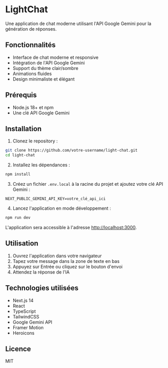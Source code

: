 # LightChat

Une application de chat moderne utilisant l'API Google Gemini pour la génération de réponses.

## Fonctionnalités

- Interface de chat moderne et responsive
- Intégration de l'API Google Gemini
- Support du thème clair/sombre
- Animations fluides
- Design minimaliste et élégant

## Prérequis

- Node.js 18+ et npm
- Une clé API Google Gemini

## Installation

1. Clonez le repository :
```bash
git clone https://github.com/votre-username/light-chat.git
cd light-chat
```

2. Installez les dépendances :
```bash
npm install
```

3. Créez un fichier `.env.local` à la racine du projet et ajoutez votre clé API Gemini :
```
NEXT_PUBLIC_GEMINI_API_KEY=votre_clé_api_ici
```

4. Lancez l'application en mode développement :
```bash
npm run dev
```

L'application sera accessible à l'adresse [http://localhost:3000](http://localhost:3000).

## Utilisation

1. Ouvrez l'application dans votre navigateur
2. Tapez votre message dans la zone de texte en bas
3. Appuyez sur Entrée ou cliquez sur le bouton d'envoi
4. Attendez la réponse de l'IA

## Technologies utilisées

- Next.js 14
- React
- TypeScript
- TailwindCSS
- Google Gemini API
- Framer Motion
- Heroicons

## Licence

MIT
